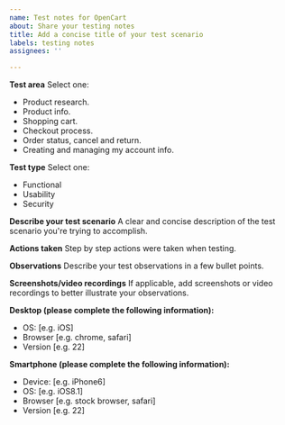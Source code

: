 ```yaml
---
name: Test notes for OpenCart
about: Share your testing notes
title: Add a concise title of your test scenario
labels: testing notes
assignees: ''

---
```


**Test area** 
Select one: 
- Product research. 
- Product info.
- Shopping cart.
- Checkout process.
- Order status, cancel and return.
- Creating and managing my account info.

**Test type**
Select one:
- Functional
- Usability
- Security

**Describe your test scenario**
A clear and concise description of the test scenario you're trying to accomplish.

**Actions taken**
Step by step actions were taken when testing.

**Observations**
Describe your test observations in a few bullet points.

**Screenshots/video recordings**
If applicable, add screenshots or video recordings to better illustrate your observations.

**Desktop (please complete the following information):**
 - OS: [e.g. iOS]
 - Browser [e.g. chrome, safari]
 - Version [e.g. 22]

**Smartphone (please complete the following information):**
 - Device: [e.g. iPhone6]
 - OS: [e.g. iOS8.1]
 - Browser [e.g. stock browser, safari]
 - Version [e.g. 22]
